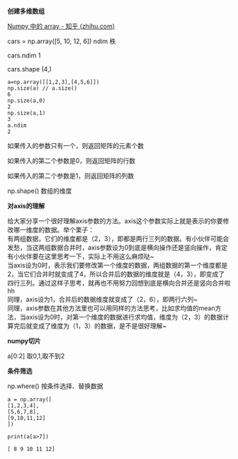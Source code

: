 **创建多维数组**

[Numpy 中的 array - 知乎 (zhihu.com)](https://zhuanlan.zhihu.com/p/53976837)

cars = np.array([5, 10, 12, 6]) ndim 秩 

cars.ndim 1 

cars.shape (4,)

```
a=np.array([[1,2,3],[4,5,6]])
np.size(a) // a.size()
6
np.size(a,0)
2
np.size(a,1)
3
a.ndim
2
```

如果传入的参数只有一个，则返回矩阵的元素个数

如果传入的第二个参数是0，则返回矩阵的行数  

如果传入的第二个参数是1，则返回矩阵的列数

np.shape() 数组的维度

**对axis的理解**

给大家分享一个很好理解axis参数的方法。axis这个参数实际上就是表示的你要修改哪一维度的数据。举个栗子：  
有两组数据，它们的维度都是（2，3），即都是两行三列的数据。有小伙伴可能会发愁，当这两组数据合并时，axis参数设为0到底是横向操作还是竖向操作，肯定有小伙伴要在这里思考一下，实际上不用这么麻烦哒~  
当axis设为0时，表示我们要修改第一个维度的数据，两组数据的第一个维度都是2，当它们合并时就变成了4，所以合并后的数据的维度就是（4，3），即变成了四行三列。通过这样子思考，就再也不用努力回想到底是横向合并还是竖向合并啦hh  
同理，axis设为1，合并后的数据维度就变成了（2，6），即两行六列~  
同理，axis参数在其他方法里也可以用同样的方法思考，比如求均值的mean方法，当axis设为0时，对第一个维度的数据进行求均值，维度为（2，3）的数据计算完后就变成了维度为（1，3）的数据，是不是很好理解~

**numpy切片**

a[0:2] 取0,1,取不到2

**条件筛选**

np.where() 按条件选择、替换数据

```
a = np.array([
[1,2,3,4],
[5,6,7,8],
[9,10,11,12]
])

print(a[a>7])

[ 8 9 10 11 12]
```
